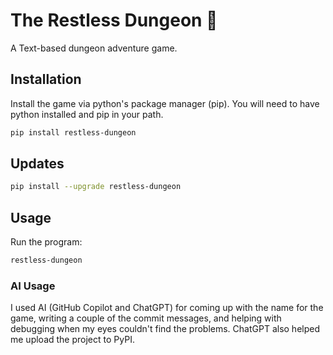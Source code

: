 # The Restless Dungeon 👾

A Text-based dungeon adventure game.

## Installation

Install the game via python's package manager (pip). You will need to have python installed and pip in your path.

```bash
pip install restless-dungeon
```

## Updates

```bash
pip install --upgrade restless-dungeon
```

## Usage

Run the program:

```bash
restless-dungeon
```

### AI Usage

I used AI (GitHub Copilot and ChatGPT) for coming up with the name for the game, writing a couple of the commit
messages, and helping with debugging when my eyes couldn't find the problems. ChatGPT also helped me upload the project
to PyPI.
